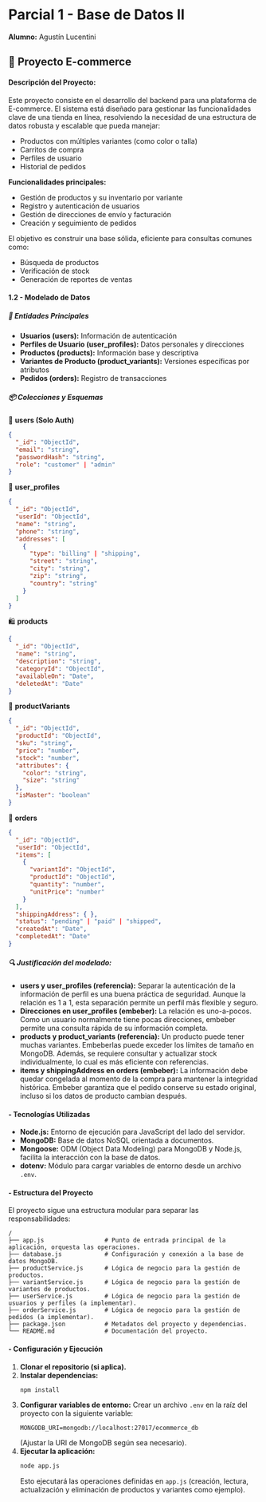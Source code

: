 # Parcial 1 - Base de Datos II

**Alumno:** Agustín Lucentini

## 🛒 Proyecto E-commerce

#### Descripción del Proyecto:

Este proyecto consiste en el desarrollo del backend para una plataforma de E-commerce. El sistema está diseñado para gestionar las funcionalidades clave de una tienda en línea, resolviendo la necesidad de una estructura de datos robusta y escalable que pueda manejar:

- Productos con múltiples variantes (como color o talla)
- Carritos de compra
- Perfiles de usuario
- Historial de pedidos

**Funcionalidades principales:**

- Gestión de productos y su inventario por variante
- Registro y autenticación de usuarios
- Gestión de direcciones de envío y facturación
- Creación y seguimiento de pedidos

El objetivo es construir una base sólida, eficiente para consultas comunes como:

- Búsqueda de productos
- Verificación de stock
- Generación de reportes de ventas

#### 1.2 - Modelado de Datos

##### 🧾 Entidades Principales

- **Usuarios (users):** Información de autenticación
- **Perfiles de Usuario (user_profiles):** Datos personales y direcciones
- **Productos (products):** Información base y descriptiva
- **Variantes de Producto (product_variants):** Versiones específicas por atributos
- **Pedidos (orders):** Registro de transacciones

##### 📦 Colecciones y Esquemas

🔐 **users (Solo Auth)**

```json
{
  "_id": "ObjectId",
  "email": "string",
  "passwordHash": "string",
  "role": "customer" | "admin"
}
```

👤 **user_profiles**

```json
{
  "_id": "ObjectId",
  "userId": "ObjectId",
  "name": "string",
  "phone": "string",
  "addresses": [
    {
      "type": "billing" | "shipping",
      "street": "string",
      "city": "string",
      "zip": "string",
      "country": "string"
    }
  ]
}
```

🛍️ **products**

```json
{
  "_id": "ObjectId",
  "name": "string",
  "description": "string",
  "categoryId": "ObjectId",
  "availableOn": "Date",
  "deletedAt": "Date"
}
```

🔁 **productVariants**

```json
{
  "_id": "ObjectId",
  "productId": "ObjectId",
  "sku": "string",
  "price": "number",
  "stock": "number",
  "attributes": {
    "color": "string",
    "size": "string"
  },
  "isMaster": "boolean"
}
```

🧾 **orders**

```json
{
  "_id": "ObjectId",
  "userId": "ObjectId",
  "items": [
    {
      "variantId": "ObjectId",
      "productId": "ObjectId",
      "quantity": "number",
      "unitPrice": "number"
    }
  ],
  "shippingAddress": { },
  "status": "pending" | "paid" | "shipped",
  "createdAt": "Date",
  "completedAt": "Date"
}
```

##### 🔍 Justificación del modelado:

- **users y user_profiles (referencia):** Separar la autenticación de la información de perfil es una buena práctica de seguridad. Aunque la relación es 1 a 1, esta separación permite un perfil más flexible y seguro.
- **Direcciones en user_profiles (embeber):** La relación es uno-a-pocos. Como un usuario normalmente tiene pocas direcciones, embeber permite una consulta rápida de su información completa.
- **products y product_variants (referencia):** Un producto puede tener muchas variantes. Embeberlas puede exceder los límites de tamaño en MongoDB. Además, se requiere consultar y actualizar stock individualmente, lo cual es más eficiente con referencias.
- **items y shippingAddress en orders (embeber):** La información debe quedar congelada al momento de la compra para mantener la integridad histórica. Embeber garantiza que el pedido conserve su estado original, incluso si los datos de producto cambian después.

#### - Tecnologías Utilizadas

*   **Node.js:** Entorno de ejecución para JavaScript del lado del servidor.
*   **MongoDB:** Base de datos NoSQL orientada a documentos.
*   **Mongoose:** ODM (Object Data Modeling) para MongoDB y Node.js, facilita la interacción con la base de datos.
*   **dotenv:** Módulo para cargar variables de entorno desde un archivo `.env`.

#### - Estructura del Proyecto

El proyecto sigue una estructura modular para separar las responsabilidades:

```
/
├── app.js                 # Punto de entrada principal de la aplicación, orquesta las operaciones.
├── database.js            # Configuración y conexión a la base de datos MongoDB.
├── productService.js      # Lógica de negocio para la gestión de productos.
├── variantService.js      # Lógica de negocio para la gestión de variantes de productos.
├── userService.js         # Lógica de negocio para la gestión de usuarios y perfiles (a implementar).
├── orderService.js        # Lógica de negocio para la gestión de pedidos (a implementar).
├── package.json           # Metadatos del proyecto y dependencias.
└── README.md              # Documentación del proyecto.
```

#### - Configuración y Ejecución

1.  **Clonar el repositorio (si aplica).**
2.  **Instalar dependencias:**
    ```bash
    npm install
    ```
3.  **Configurar variables de entorno:**
    Crear un archivo `.env` en la raíz del proyecto con la siguiente variable:
    ```
    MONGODB_URI=mongodb://localhost:27017/ecommerce_db
    ```
    (Ajustar la URI de MongoDB según sea necesario).
4.  **Ejecutar la aplicación:**
    ```bash
    node app.js
    ```
    Esto ejecutará las operaciones definidas en `app.js` (creación, lectura, actualización y eliminación de productos y variantes como ejemplo).
